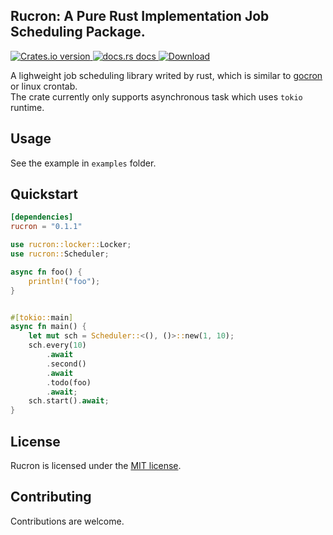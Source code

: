 ## Rucron: A Pure Rust Implementation Job Scheduling Package.
<a href="https://crates.io/crates/rucron">
    <img src="https://img.shields.io/crates/v/rucron.svg?style=flat-square"
    alt="Crates.io version" />
  </a>  
<!-- Docs -->
  <a href="https://docs.rs/rucron/latest/rucron/">
    <img src="https://img.shields.io/badge/docs-latest-blue.svg?style=flat-square"
      alt="docs.rs docs" />
  </a>
  <!-- Downloads -->
  <a href="https://crates.io/crates/rucron">
    <img src="https://img.shields.io/crates/d/rucron.svg?style=flat-square"
      alt="Download" />
  </a>  

A lighweight job scheduling library writed by rust, which is similar to [gocron](https://github.com/go-co-op/gocron) or linux crontab.  
The crate currently only supports asynchronous task which uses `tokio` runtime.

## Usage
See the example in `examples` folder.

## Quickstart
```toml
[dependencies]
rucron = "0.1.1"
```

```rust
use rucron::locker::Locker;
use rucron::Scheduler;

async fn foo() {
    println!("foo");
}


#[tokio::main]
async fn main() {
    let mut sch = Scheduler::<(), ()>::new(1, 10);
    sch.every(10)
        .await
        .second()
        .await
        .todo(foo)
        .await;
    sch.start().await;
}
```

## License
Rucron is licensed under the [MIT license](https://opensource.org/licenses/MIT).

## Contributing

Contributions are welcome.
